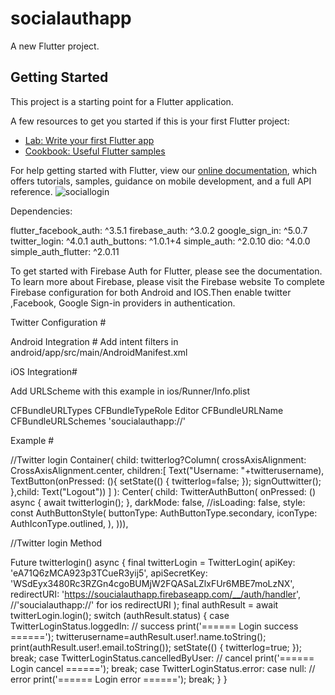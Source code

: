 # socialauthapp

A new Flutter project.

## Getting Started

This project is a starting point for a Flutter application.

A few resources to get you started if this is your first Flutter project:

- [Lab: Write your first Flutter app](https://flutter.dev/docs/get-started/codelab)
- [Cookbook: Useful Flutter samples](https://flutter.dev/docs/cookbook)

For help getting started with Flutter, view our
[online documentation](https://flutter.dev/docs), which offers tutorials,
samples, guidance on mobile development, and a full API reference.
![sociallogin](https://user-images.githubusercontent.com/75483357/133731467-ba093044-dc53-4806-9011-f2fdc89ed77b.gif)

Dependencies:

flutter_facebook_auth: ^3.5.1
firebase_auth: ^3.0.2
google_sign_in: ^5.0.7
twitter_login: ^4.0.1
auth_buttons: ^1.0.1+4
simple_auth: ^2.0.10
dio: ^4.0.0
simple_auth_flutter: ^2.0.11

To get started with Firebase Auth for Flutter, please see the documentation.
To learn more about Firebase, please visit the Firebase website
To complete Firebase configuration for both Android and IOS.Then enable twitter ,Facebook, Google Sign-in providers in authentication.

Twitter Configuration #

Android Integration #
Add intent filters in  android/app/src/main/AndroidManifest.xml


<intent-filter>
    <action android:name="android.intent.action.VIEW" />
    <category android:name="android.intent.category.DEFAULT" />
    <category android:name="android.intent.category.BROWSABLE" />
    <data android:scheme="https"
        android:host="soucialauthapp.firebaseapp.com" />
</intent-filter>

iOS Integration#

Add URLScheme with this example in  ios/Runner/Info.plist

<key>CFBundleURLTypes</key>
<array>
  <dict>
    <key>CFBundleTypeRole</key>
    <string>Editor</string>
    <key>CFBundleURLName</key>
    <string></string>
    <key>CFBundleURLSchemes</key>
    <array>
      <!-- Registered Callback URLs in TwitterApp -->
      <string>'soucialauthapp://'</string>
    </array>
  </dict>
</array>

Example #

//Twitter login
Container(
  child: twitterlog?Column(
      crossAxisAlignment: CrossAxisAlignment.center,
      children:[
       Text("Username: "+twitterusername),
        TextButton(onPressed: (){
          setState(() {
            twitterlog=false;
          });
          signOuttwitter();
        },child:
        Text("Logout"))
      ]
  ):
      Center(
      child:
    TwitterAuthButton(
      onPressed: () async {
        await twitterlogin();
      },
      darkMode: false,
      //isLoading: false,
      style: const AuthButtonStyle(
        buttonType: AuthButtonType.secondary,
        iconType: AuthIconType.outlined,
      ),
    ))),

//Twitter login Method

Future twitterlogin() async {
  final twitterLogin = TwitterLogin(
    apiKey: 'eA71Q6zMCA923p3TCueR3yij5',
    apiSecretKey: 'WSdEyx3480Rc3RZGn4cgoBUMjW2FQASaLZlxFUr6MBE7moLzNX',
    redirectURI: 'https://soucialauthapp.firebaseapp.com/__/auth/handler', //'soucialauthapp://'  for ios redirectURI
  );
  final authResult = await twitterLogin.login();
  switch (authResult.status) {
    case TwitterLoginStatus.loggedIn:
    // success
      print('====== Login success ======');
      twitterusername=authResult.user!.name.toString();
      print(authResult.user!.email.toString());
      setState(() {
        twitterlog=true;
      });
      break;
    case TwitterLoginStatus.cancelledByUser:
    // cancel
      print('====== Login cancel ======');
      break;
    case TwitterLoginStatus.error:
    case null:
    // error
      print('====== Login error ======');
      break;
  }
}

